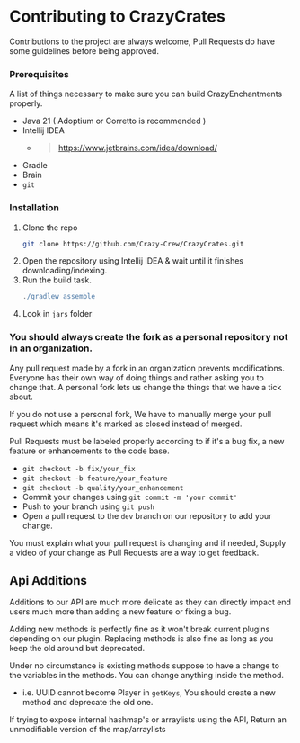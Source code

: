 # Contributing to CrazyCrates
Contributions to the project are always welcome, Pull Requests do have some guidelines before being approved.

### Prerequisites
A list of things necessary to make sure you can build CrazyEnchantments properly.
* Java 21 ( Adoptium or Corretto is recommended )
* Intellij IDEA
    * > https://www.jetbrains.com/idea/download/
* Gradle
* Brain
* `git`

### Installation
1. Clone the repo
   ```sh
   git clone https://github.com/Crazy-Crew/CrazyCrates.git
   ```
2. Open the repository using Intellij IDEA & wait until it finishes downloading/indexing.
3. Run the build task.
   ```gradle
   ./gradlew assemble
   ```
4. Look in `jars` folder

### You should always create the fork as a personal repository not in an organization.
Any pull request made by a fork in an organization prevents modifications. Everyone has their own way of doing things and rather asking you to change that. A personal fork lets us change the things
that we have a tick about.

If you do not use a personal fork, We have to manually merge your pull request which means it's marked as closed instead of merged.

Pull Requests must be labeled properly according to if it's a bug fix, a new feature or enhancements to the code base.
 * `git checkout -b fix/your_fix`
  * `git checkout -b feature/your_feature`
  * `git checkout -b quality/your_enhancement`
 * Commit your changes using `git commit -m 'your commit'`
 * Push to your branch using `git push`
 * Open a pull request to the `dev` branch on our repository to add your change. 

You must explain what your pull request is changing and if needed, Supply a video of your change as Pull Requests are a way to get feedback.

## Api Additions
Additions to our API are much more delicate as they can directly impact end users much more than adding a new feature or fixing a bug.

Adding new methods is perfectly fine as it won't break current plugins depending on our plugin. Replacing methods is also fine as long as you keep the old around but deprecated.

Under no circumstance is existing methods suppose to have a change to the variables in the methods. You can change anything inside the method.
 * i.e. UUID cannot become Player in `getKeys`, You should create a new method and deprecate the old one.

If trying to expose internal hashmap's or arraylists using the API, Return an unmodifiable version of the map/arraylists

